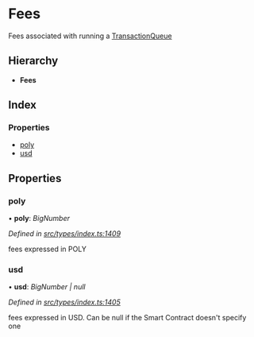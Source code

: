 # Fees

Fees associated with running a [TransactionQueue](../classes/_entities_transactionqueue_.transactionqueue.md)

## Hierarchy

* **Fees**

## Index

### Properties

* [poly](_types_index_.fees.md#poly)
* [usd](_types_index_.fees.md#usd)

## Properties

### poly

• **poly**: _BigNumber_

_Defined in_ [_src/types/index.ts:1409_](https://github.com/PolymathNetwork/polymath-sdk/blob/550676f/src/types/index.ts#L1409)

fees expressed in POLY

### usd

• **usd**: _BigNumber \| null_

_Defined in_ [_src/types/index.ts:1405_](https://github.com/PolymathNetwork/polymath-sdk/blob/550676f/src/types/index.ts#L1405)

fees expressed in USD. Can be null if the Smart Contract doesn't specify one

